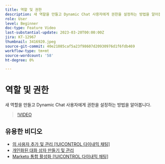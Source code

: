 ```yaml
---
title: 역할 및 권한
description: 새 역할을 만들고 Dynamic Chat 사용자에게 권한을 설정하는 방법을 알아봅니다.
role: User
level: Beginner
doc-type: Feature Video
last-substantial-update: 2023-03-20T00:00:00Z
jira: KT-12967
thumbnail: 3416920.jpeg
source-git-commit: 40e21085caf5a23f98607d20930976d1f6fdb469
workflow-type: tm+mt
source-wordcount: '58'
ht-degree: 0%

---
```



# 역할 및 권한

새 역할을 만들고 Dynamic Chat 사용자에게 권한을 설정하는 방법을 알아봅니다.

>[!VIDEO](https://video.tv.adobe.com/v/3416920/?quality=12&learn=on)

## 유용한 비디오

* [의 사용자 추가 및 관리 [!UICONTROL 다이내믹 채팅] ](user-management.md)
* [개인화된 대화 상자 만들기 및 관리](dialogue-management.md)
* [Marketo 통합 활성화 [!UICONTROL 다이내믹 채팅] ](marketo-integration.md)
